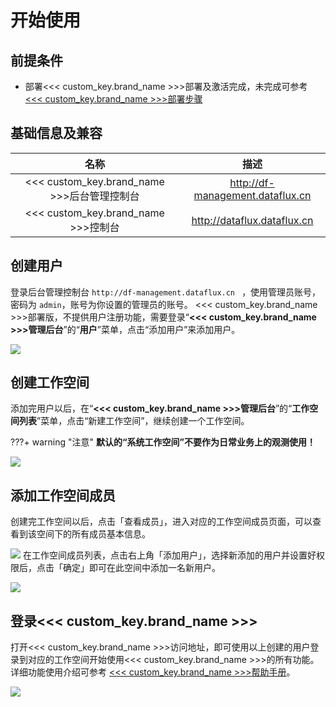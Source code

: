 # 开始使用


## 前提条件

- 部署<<< custom_key.brand_name >>>部署及激活完成，未完成可参考 [<<< custom_key.brand_name >>>部署步骤](how-to-install.md#install-step)

## 基础信息及兼容

|     名称     |                   描述                   |
| :------------------: | :---------------------------------------------: |
|      <<< custom_key.brand_name >>>后台管理控制台      |  http://df-management.dataflux.cn  |
|      <<< custom_key.brand_name >>>控制台      |  http://dataflux.dataflux.cn  |

## 创建用户

登录后台管理控制台 `http://df-management.dataflux.cn ` ，使用管理员账号，密码为 `admin`，账号为你设置的管理员的账号。
<<< custom_key.brand_name >>>部署版，不提供用户注册功能，需要登录“**<<< custom_key.brand_name >>>管理后台**”的“**用户**”菜单，点击“添加用户”来添加用户。

![](img/12.deployment_10.png)

## 创建工作空间
添加完用户以后，在“**<<< custom_key.brand_name >>>管理后台**”的“**工作空间列表**”菜单，点击“新建工作空间”，继续创建一个工作空间。

???+ warning "注意"
     **默认的“系统工作空间”不要作为日常业务上的观测使用！**

![](img/12.deployment_11.png)

## 添加工作空间成员
创建完工作空间以后，点击「查看成员」，进入对应的工作空间成员页面，可以查看到该空间下的所有成员基本信息。

![](img/12.deployment_12.png)
在工作空间成员列表，点击右上角「添加用户」，选择新添加的用户并设置好权限后，点击「确定」即可在此空间中添加一名新用户。

![](img/12.deployment_13.png)
## 登录<<< custom_key.brand_name >>>

打开<<< custom_key.brand_name >>>访问地址，即可使用以上创建的用户登录到对应的工作空间开始使用<<< custom_key.brand_name >>>的所有功能。详细功能使用介绍可参考 [<<< custom_key.brand_name >>>帮助手册](https://docs.guance.com/)。

![](img/12.deployment_14.png)